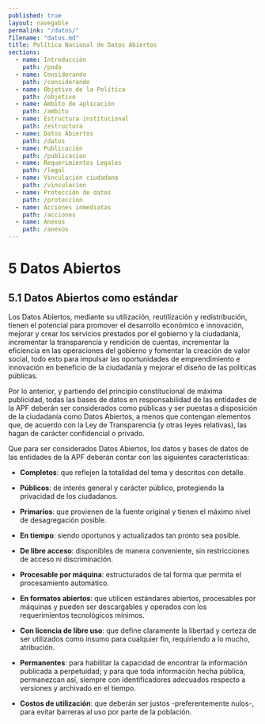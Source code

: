```yaml
---
published: true
layout: navegable
permalink: "/datos/"
filename: "datos.md"
title: Política Nacional de Datos Abiertos
sections:
  - name: Introducción
    path: /pnda
  - name: Considerando
    path: /considerando
  - name: Objetivo de la Política
    path: /objetivo
  - name: Ámbito de aplicación
    path: /ambito
  - name: Estructura institucional
    path: /estructura
  - name: Datos Abiertos
    path: /datos
  - name: Publicación
    path: /publicacion
  - name: Requerimientos Legales
    path: /legal
  - name: Vinculación ciudadana
    path: /vinculacion
  - name: Protección de datos
    path: /proteccion
  - name: Acciones inmediatas
    path: /acciones
  - name: Anexos
    path: /anexos
---
```


# 5 Datos Abiertos

## 5.1  Datos Abiertos como estándar

Los Datos Abiertos, mediante su utilización, reutilización y redistribución, tienen el potencial para promover el desarrollo económico
e innovación, mejorar y crear los servicios prestados por el gobierno y la ciudadanía, incrementar la transparencia y rendición de
cuentas, incrementar la eficiencia en las operaciones del gobierno y fomentar la creación de valor social, todo esto para impulsar
las oportunidades de emprendimiento e innovación en beneficio de la ciudadanía y mejorar el diseño de las políticas públicas.

Por lo anterior, y partiendo del principio constitucional de máxima publicidad, todas las bases de datos en responsabilidad de las
entidades de la APF deberán ser considerados como públicas y ser puestas a disposición de la ciudadanía como Datos Abiertos, a menos
que contengan elementos que, de acuerdo con la Ley de Transparencia (y otras leyes relativas), las hagan de carácter confidencial
o privado.


Que para ser considerados Datos Abiertos, los datos y bases de datos de las entidades de la APF deberán contar con las siguientes
características:


 * __Completos__: que reflejen la totalidad del tema y descritos con detalle.
 
 * __Públicos__: de interés general y carácter público, protegiendo la privacidad de los ciudadanos.
 
 * __Primarios__: que provienen de la fuente original y tienen el máximo nivel de desagregación posible.
 
 * __En tiempo__: siendo oportunos y actualizados tan pronto sea posible.
 
 * __De libre acceso__: disponibles de manera conveniente, sin restricciones de acceso ni discriminación.
 
 * __Procesable por máquina__: estructurados de tal forma que permita el procesamiento automático.
 
 * __En formatos abiertos__: que utilicen estándares abiertos, procesables por máquinas y pueden ser descargables y operados con los
   requerimientos tecnológicos mínimos.
   
 * __Con licencia de libre uso__: que define claramente la libertad y certeza de ser utilizados como insumo para cualquier fin, requiriendo
   a lo mucho, atribución.
   
 * __Permanentes__: para habilitar la capacidad de encontrar la información publicada a perpetuidad; y para que toda información hecha
   pública, permanezcan así, siempre con identificadores adecuados respecto a versiones y archivado en el tiempo.
   
 * __Costos de utilización__: que deberán ser justos -preferentemente nulos-, para evitar barreras al uso por parte de la población.
 
 
 
